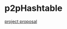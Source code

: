 # p2pHashtable


[project proposal](https://docs.google.com/document/d/1WbyIjw985jdG8tDCrGutfF6qgVYsxmeQ8zx6wO8MM0A/edit?tab=t.0)
